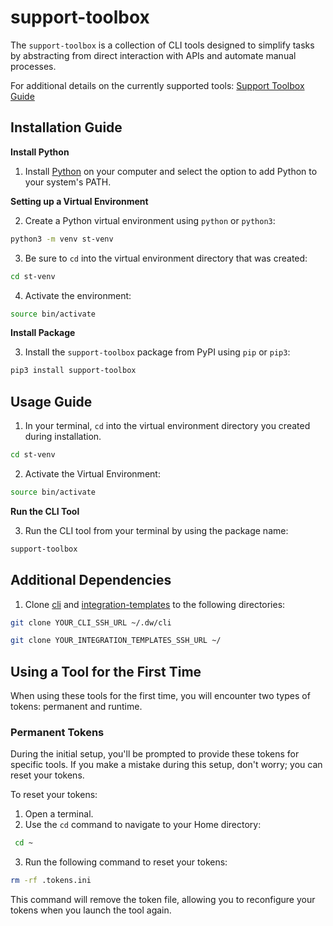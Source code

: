 # support-toolbox
The `support-toolbox` is a collection of CLI tools designed to simplify tasks by abstracting from direct interaction with APIs and automate manual processes.

For additional details on the currently supported tools:
[Support Toolbox Guide](https://dataworld.atlassian.net/wiki/spaces/CX/pages/1601765417/Support+Toolbox+Guide)

## Installation Guide
**Install Python**

1. Install [Python](https://www.python.org/downloads/) on your computer and select the option to add Python to your system's PATH.

**Setting up a Virtual Environment**

2. Create a Python virtual environment using `python` or `python3`:
```bash
python3 -m venv st-venv
```
3. Be sure to `cd` into the virtual environment directory that was created:
```bash
cd st-venv
```
4. Activate the environment:  

```bash
source bin/activate
```

**Install Package**

3. Install the `support-toolbox` package from PyPI using `pip` or `pip3`:
```bash
pip3 install support-toolbox
```

## Usage Guide

1. In your terminal, `cd` into the virtual environment directory you created during installation.
```bash
cd st-venv
```
2. Activate the Virtual Environment:
```bash
source bin/activate
```

**Run the CLI Tool**

3. Run the CLI tool from your terminal by using the package name:
```bash
support-toolbox
```


## Additional Dependencies
1. Clone [cli](https://github.com/datadotworld/cli) and [integration-templates](https://github.com/datadotworld/integration-templates) to the following directories:
```bash
git clone YOUR_CLI_SSH_URL ~/.dw/cli
```
```bash
git clone YOUR_INTEGRATION_TEMPLATES_SSH_URL ~/
```


## Using a Tool for the First Time
When using these tools for the first time, you will encounter two types of tokens: permanent and runtime.

### Permanent Tokens

During the initial setup, you'll be prompted to provide these tokens for specific tools. If you make a mistake during this setup, don't worry; you can reset your tokens.

To reset your tokens:

1. Open a terminal.
2. Use the `cd` command to navigate to your Home directory:

  ```bash
   cd ~
   ```
3. Run the following command to reset your tokens:


  ```bash
  rm -rf .tokens.ini
  ```
This command will remove the token file, allowing you to reconfigure your tokens when you launch the tool again.

